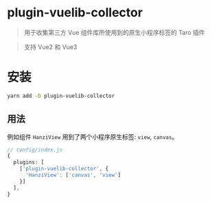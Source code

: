 # plugin-vuelib-collector
> 用于收集第三方 Vue 组件库所使用到的原生小程序标签的 Taro 插件

> 支持 Vue2 和 Vue3

# 安装
```bash
yarn add -D plugin-vuelib-collector

```

## 用法

例如组件 `HanziView` 用到了两个小程序原生标签: `view`, `canvas`。

```ts
// config/index.js
{
  plugins: [
    ['plugin-vuelib-collector', {
      'HanziView': ['canvas', 'view']
    }]
  ],
}

```
